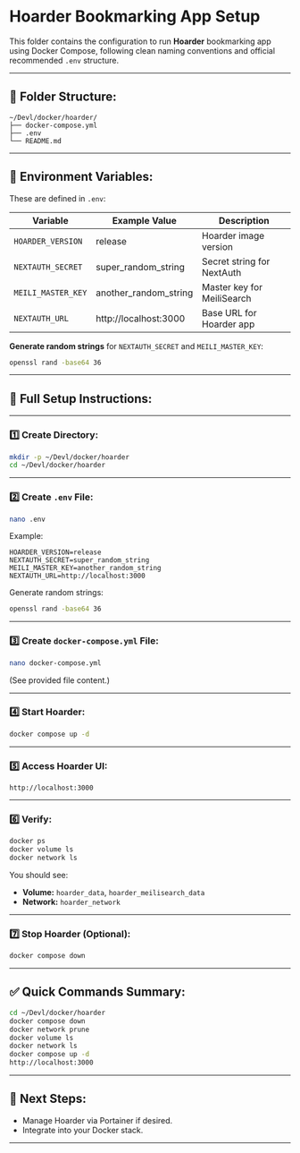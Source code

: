 # Hoarder Bookmarking App Setup

This folder contains the configuration to run **Hoarder** bookmarking app using Docker Compose, following clean naming conventions and official recommended `.env` structure.

---

## 📂 Folder Structure:

```
~/Devl/docker/hoarder/
├── docker-compose.yml
├── .env
└── README.md
```

---

## 🌱 Environment Variables:

These are defined in `.env`:

| Variable            | Example Value            | Description                                |
|--------------------|--------------------------|--------------------------------------------|
| `HOARDER_VERSION`   | release                  | Hoarder image version                      |
| `NEXTAUTH_SECRET`   | super_random_string      | Secret string for NextAuth                 |
| `MEILI_MASTER_KEY`  | another_random_string    | Master key for MeiliSearch                 |
| `NEXTAUTH_URL`      | http://localhost:3000    | Base URL for Hoarder app                   |

**Generate random strings** for `NEXTAUTH_SECRET` and `MEILI_MASTER_KEY`:

```bash
openssl rand -base64 36
```

---

## 🚀 Full Setup Instructions:

---

### 1️⃣ Create Directory:

```bash
mkdir -p ~/Devl/docker/hoarder
cd ~/Devl/docker/hoarder
```

---

### 2️⃣ Create `.env` File:

```bash
nano .env
```

Example:

```env
HOARDER_VERSION=release
NEXTAUTH_SECRET=super_random_string
MEILI_MASTER_KEY=another_random_string
NEXTAUTH_URL=http://localhost:3000
```

Generate random strings:

```bash
openssl rand -base64 36
```

---

### 3️⃣ Create `docker-compose.yml` File:

```bash
nano docker-compose.yml
```

(See provided file content.)

---

### 4️⃣ Start Hoarder:

```bash
docker compose up -d
```

---

### 5️⃣ Access Hoarder UI:

```
http://localhost:3000
```

---

### 6️⃣ Verify:

```bash
docker ps
docker volume ls
docker network ls
```

You should see:

- **Volume:** `hoarder_data`, `hoarder_meilisearch_data`
- **Network:** `hoarder_network`

---

### 7️⃣ Stop Hoarder (Optional):

```bash
docker compose down
```

---

## ✅ Quick Commands Summary:

```bash
cd ~/Devl/docker/hoarder
docker compose down
docker network prune
docker volume ls
docker network ls
docker compose up -d
http://localhost:3000
```

---

## 🔮 Next Steps:

- Manage Hoarder via Portainer if desired.
- Integrate into your Docker stack.

---
